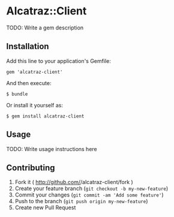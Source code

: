 # Alcatraz::Client

TODO: Write a gem description

## Installation

Add this line to your application's Gemfile:

    gem 'alcatraz-client'

And then execute:

    $ bundle

Or install it yourself as:

    $ gem install alcatraz-client

## Usage

TODO: Write usage instructions here

## Contributing

1. Fork it ( http://github.com/<my-github-username>/alcatraz-client/fork )
2. Create your feature branch (`git checkout -b my-new-feature`)
3. Commit your changes (`git commit -am 'Add some feature'`)
4. Push to the branch (`git push origin my-new-feature`)
5. Create new Pull Request

